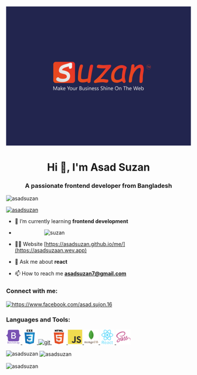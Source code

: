 [![MasterHead](suzan-Logo-slgn.jpg)](https://asadsuzan.github.io/me/)
<h1 align="center">Hi 👋, I'm Asad Suzan</h1>
<h3 align="center">A passionate frontend developer from Bangladesh</h3>

<p align="left"> <img src="https://komarev.com/ghpvc/?username=asadsuzan&label=Profile%20views&color=0e75b6&style=flat" alt="asadsuzan" /> </p>

<p align="left"> <a href="https://github.com/ryo-ma/github-profile-trophy"><img src="https://github-profile-trophy.vercel.app/?username=asadsuzan" alt="asadsuzan" /></a> </p>

- 🌱 I’m currently learning **frontend development**
- <img align="right" alt="suzan" width="400px" src= "https://c.tenor.com/iYDmNcpFHeIAAAAM/blood-anime.gif">

- 👨‍💻 Website [https://asadsuzan.github.io/me/](https://asadsuzaan.wev.app)

- 💬 Ask me about **react**

- 📫 How to reach me **asadsuzan7@gmail.com**

<h3 align="left">Connect with me:</h3>
<p align="left">
<a href="https://fb.com/https://www.facebook.com/asad.sujon.16" target="blank"><img align="center" src="https://raw.githubusercontent.com/rahuldkjain/github-profile-readme-generator/master/src/images/icons/Social/facebook.svg" alt="https://www.facebook.com/asad.sujon.16" height="30" width="40" /></a>
</p>

<h3 align="left">Languages and Tools:</h3>
<p align="left"> <a href="https://getbootstrap.com" target="_blank" rel="noreferrer"> <img src="https://raw.githubusercontent.com/devicons/devicon/master/icons/bootstrap/bootstrap-plain-wordmark.svg" alt="bootstrap" width="40" height="40"/> </a> <a href="https://www.w3schools.com/css/" target="_blank" rel="noreferrer"> <img src="https://raw.githubusercontent.com/devicons/devicon/master/icons/css3/css3-original-wordmark.svg" alt="css3" width="40" height="40"/> </a> <a href="https://git-scm.com/" target="_blank" rel="noreferrer"> <img src="https://www.vectorlogo.zone/logos/git-scm/git-scm-icon.svg" alt="git" width="40" height="40"/> </a> <a href="https://www.w3.org/html/" target="_blank" rel="noreferrer"> <img src="https://raw.githubusercontent.com/devicons/devicon/master/icons/html5/html5-original-wordmark.svg" alt="html5" width="40" height="40"/> </a> <a href="https://developer.mozilla.org/en-US/docs/Web/JavaScript" target="_blank" rel="noreferrer"> <img src="https://raw.githubusercontent.com/devicons/devicon/master/icons/javascript/javascript-original.svg" alt="javascript" width="40" height="40"/> </a> <a href="https://www.mongodb.com/" target="_blank" rel="noreferrer"> <img src="https://raw.githubusercontent.com/devicons/devicon/master/icons/mongodb/mongodb-original-wordmark.svg" alt="mongodb" width="40" height="40"/> </a> <a href="https://reactjs.org/" target="_blank" rel="noreferrer"> <img src="https://raw.githubusercontent.com/devicons/devicon/master/icons/react/react-original-wordmark.svg" alt="react" width="40" height="40"/> </a> <a href="https://sass-lang.com" target="_blank" rel="noreferrer"> <img src="https://raw.githubusercontent.com/devicons/devicon/master/icons/sass/sass-original.svg" alt="sass" width="40" height="40"/> </a> </p>

<p><img align="left" src="https://github-readme-stats.vercel.app/api/top-langs?username=asadsuzan&show_icons=true&locale=en&layout=compact" alt="asadsuzan" /></p>

<p>&nbsp;<img align="center" src="https://github-readme-stats.vercel.app/api?username=asadsuzan&show_icons=true&locale=en" alt="asadsuzan" /></p>

<p><img align="center" src="https://github-readme-streak-stats.herokuapp.com/?user=asadsuzan&" alt="asadsuzan" /></p>
